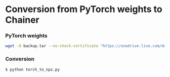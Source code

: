 # Conversion from PyTorch weights to Chainer

### PyTorch weights
```bash
wget -O backup.tar --no-check-certificate "https://onedrive.live.com/download?cid=0C78B7DE6C569D7B&resid=C78B7DE6C569D7B%21191&authkey=AP183o4PlczZR78"
```

### Conversion

```bash
$ python torch_to_npz.py
```
